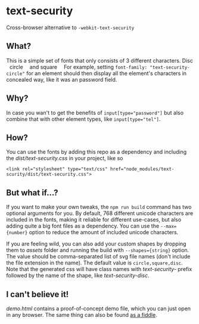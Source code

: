 # text-security
Cross-browser alternative to `-webkit-text-security`

What?
------
This is a simple set of fonts that only consists of 3 different characters.
Disc <img src="https://cdn.rawgit.com/noppa/text-security/master/assets/disc.svg" width="5px">
circle <img src="https://cdn.rawgit.com/noppa/text-security/master/assets/circle.svg" width="10px">
and square <img src="https://cdn.rawgit.com/noppa/text-security/master/assets/square.svg" width="10px"> For example, setting `font-family: "text-security-circle"` for an element
should then display all the element's characters in concealed way, like it was an password field.



 Why?
 ------
 In case you wan't to get the benefits of `input[type="password"]` but also
 combine that with other element types, like `input[type="tel"]`.




 How?
 ------
 You can use the fonts by adding this repo as a dependency and including the *dist/text-security.css* in your project, like so

 ```<link rel="stylesheet" type="text/css" href="node_modules/text-scurity/dist/text-security.css">```




 But what if...?
 ------
 If you want to make your own tweaks, the `npm run build` command has two optional arguments for you.
 By default, 768 different unicode characters are included in the fonts, making it reliable for different use-cases,
 but also adding quite a big font files as a dependency. You can use the `--max={number}` option to
 reduce the amount of included unicode characters.

 If you are feeling wild, you can also add your custom shapes by dropping them to *assets*
 folder and running the build with `--shapes={string}` option. The value should be comma-separated list
 of svg file names (don't include the file extension in the name). The default value is `circle,square,disc`.
 Note that the generated css will have class names with *text-security-* prefix followed by
 the name of the shape, like *text-security-disc*.




 I can't believe it!
 ------
 *demo.html* contains a proof-of-concept demo file, which you can just open in any browser.
 The same thing can also be found [as a fiddle](https://jsfiddle.net/nobba/ct5hw1qr/).





